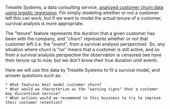 Treselle Systems, a data consulting service, [analyzed customer churn data using logistic regression](http://www.treselle.com/blog/customer-churn-logistic-regression-with-r/). For simply modeling whether or not a customer left this can work, but if we want to model the actual tenure of a customer, survival analysis is more appropriate.

The "tenure" feature represents the duration that a given customer has been with the company, and "churn" represents whether or not that customer left (i.e. the "event", from a survival analysis perspective). So, any situation where churn is "no" means that a customer is still active, and so from a survival analysis perspective the observation is censored (we have their tenure up to now, but we don't know their true duration until event).

Here we will use this data by Treselle Systems to fit a survival model, and answer questions such as:

    * What features best model customer churn?
    * What would we characterize as the "warning signs" that a customer may discontinue service?
    * What actions would we recommend to this business to try to improve their customer retention?

